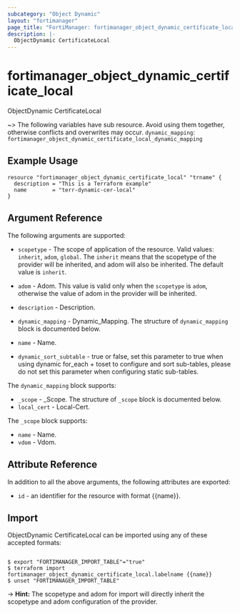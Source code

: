 ```yaml
---
subcategory: "Object Dynamic"
layout: "fortimanager"
page_title: "FortiManager: fortimanager_object_dynamic_certificate_local"
description: |-
  ObjectDynamic CertificateLocal
---
```


# fortimanager_object_dynamic_certificate_local
ObjectDynamic CertificateLocal

~> The following variables have sub resource. Avoid using them together, otherwise conflicts and overwrites may occur.
`dynamic_mapping`: `fortimanager_object_dynamic_certificate_local_dynamic_mapping`



## Example Usage

```hcl
resource "fortimanager_object_dynamic_certificate_local" "trname" {
  description = "This is a Terraform example"
  name        = "terr-dynamic-cer-local"
}
```

## Argument Reference


The following arguments are supported:

* `scopetype` - The scope of application of the resource. Valid values: `inherit`, `adom`, `global`. The `inherit` means that the scopetype of the provider will be inherited, and adom will also be inherited. The default value is `inherit`.
* `adom` - Adom. This value is valid only when the `scopetype` is `adom`, otherwise the value of adom in the provider will be inherited.

* `description` - Description.
* `dynamic_mapping` - Dynamic_Mapping. The structure of `dynamic_mapping` block is documented below.
* `name` - Name.
* `dynamic_sort_subtable` - true or false, set this parameter to true when using dynamic for_each + toset to configure and sort sub-tables, please do not set this parameter when configuring static sub-tables.

The `dynamic_mapping` block supports:

* `_scope` - _Scope. The structure of `_scope` block is documented below.
* `local_cert` - Local-Cert.

The `_scope` block supports:

* `name` - Name.
* `vdom` - Vdom.


## Attribute Reference

In addition to all the above arguments, the following attributes are exported:
* `id` - an identifier for the resource with format {{name}}.

## Import

ObjectDynamic CertificateLocal can be imported using any of these accepted formats:
```

$ export "FORTIMANAGER_IMPORT_TABLE"="true"
$ terraform import fortimanager_object_dynamic_certificate_local.labelname {{name}}
$ unset "FORTIMANAGER_IMPORT_TABLE"
```
-> **Hint:** The scopetype and adom for import will directly inherit the scopetype and adom configuration of the provider.
